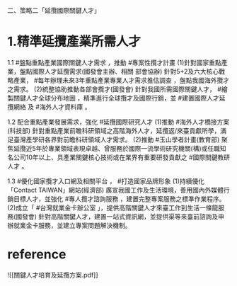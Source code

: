 二、策略二「延攬國際關鍵人才」

# 1.精準延攬產業所需人才 
1.1  #盤點重點產業國際關鍵人才需求 ，推動 #專案性攬才計畫 
(1)針對國家重點產業，盤點國際人才延攬需求(國發會主辦、相關 部會協辦) 
針對5+2及六大核心戰略產業， #每年辦理未來3年重點產業專業人才需求推估調查 ，盤點我國海外攬才之需求。 (2)統整協助推動各部會攬才(國發會) 
針對我國所需國際關鍵人才， #繪製關鍵人才全球分布地圖 ，精準進行全球攬才及國際行銷，並 #建置國際人才延攬網絡 及 #海外人才資料庫 。 

1.2 配合重點產業發展需求，強化 #延攬國際研究人才
(1)推動 #海外人才橋接方案(科技部) 
針對重點產業前瞻科研領域之高階海外人才，延攬返/來臺貢獻所學，滿足臺灣產學研各界對前瞻科研領域人才需求。 
(2)推動 #玉山學者計畫(教育部) 
聚焦延攬近5年於專業領域表現卓越、曾服務於國際一流學術研究機關(構)或任職知名公司10年以上、具產業關鍵核心技術或在業界有重要研發貢獻之 #國際關鍵教研人才 。 

1.3 #優化國家攬才入口網及相關平台 ， #打造國家品牌形象 
(1)持續優化「Contact TAIWAN」網站(經濟部) 
廣宣我國工作及生活環境，善用國內外媒體行銷目標人才，並強化 #專人攬才諮詢服務 ，建置完整專案服務之標準作業程序。 
(2)成立「 #台灣就業金卡辦公室 」，提供高階關鍵人才來臺工作到生活一條龍服務(國發會) 
針對高階關鍵人才，建置一站式資訊網，並提供渠等來臺前諮詢及申辦就業金卡服務，並建立專案問題解決機制。 

# reference
![[關鍵人才培育及延攬方案.pdf]]

